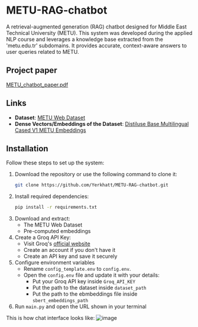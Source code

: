 # METU-RAG-chatbot
A retrieval-augmented generation (RAG) chatbot designed for Middle East Technical University (METU). This system was developed during the applied NLP course and leverages a knowledge base extracted from the 'metu.edu.tr' subdomains. It provides accurate, context-aware answers to user queries related to METU.

## Project paper
[METU_chatbot_paper.pdf](https://github.com/user-attachments/files/18473927/METU_chatbot_paper.pdf)


## Links

- **Dataset**: [METU Web Dataset](https://www.kaggle.com/datasets/erkhatkalkabay/metu-web-dataset)
- **Dense Vectors/Embeddings of the Dataset**: [Distiluse Base Multilingual Cased V1 METU Embeddings](https://www.kaggle.com/datasets/erkhatkalkabay/distiluse-base-multilingual-cased-v1-metu-em)

## Installation

Follow these steps to set up the system:

1. Download the repository or use the following command to clone it:
   ```bash
   git clone https://github.com/Yerkhatt/METU-RAG-chatbot.git
2. Install required dependencies:
   ```bash
   pip install -r requirements.txt
3. Download and extract:
   * The METU Web Dataset
   * Pre-computed embeddings
4. Create a Groq API Key:
   * Visit Groq's [official website](https://console.groq.com/keys)
   * Create an account if you don't have it
   * Create an API key and save it securely
5. Configure environment variables
   * Rename `config_template.env` to `config.env`.
   * Open the `config.env` file and update it with your details:
     * Put your Groq API key inside `Groq_API_KEY`
     * Put the path to the dataset inside `dataset_path`
     * Put the path to the ebmbeddings file inside `sbert_embeddings_path`
6. Run `main.py` and open the URL shown in your terminal

This is how chat interface looks like:
![image](https://github.com/user-attachments/assets/1ea8445c-db90-4c1a-8860-32a682b5b329)


